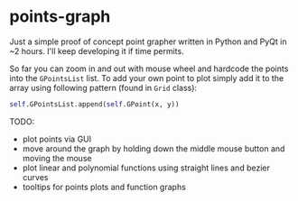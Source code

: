 # points-graph

Just a simple proof of concept point grapher written in Python and PyQt in ~2 hours. I'll keep developing it if time permits. 

So far you can zoom in and out with mouse wheel and hardcode the points into the `GPointsList` list. To add your own point to plot simply add it to the array using following pattern (found in `Grid` class):

```python
self.GPointsList.append(self.GPoint(x, y))
```

TODO:
* plot points via GUI
* move around the graph by holding down the middle mouse button and moving the mouse
* plot linear and polynomial functions using straight lines and bezier curves
* tooltips for points plots and function graphs
